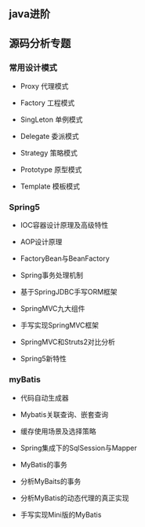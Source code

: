 ## java进阶

## 源码分析专题

### 常用设计模式

* Proxy 代理模式

* Factory 工程模式

* SingLeton 单例模式

* Delegate 委派模式

* Strategy 策略模式

* Prototype 原型模式

* Template 模板模式


### Spring5

* IOC容器设计原理及高级特性

* AOP设计原理

* FactoryBean与BeanFactory

* Spring事务处理机制

* 基于SpringJDBC手写ORM框架

* SpringMVC九大组件

* 手写实现SpringMVC框架

* SpringMVC和Struts2对比分析

* Spring5新特性

### myBatis

* 代码自动生成器

* Mybatis关联查询、嵌套查询

* 缓存使用场景及选择策略

* Spring集成下的SqlSession与Mapper

* MyBatis的事务

* 分析MyBaits的事务

* 分析MyBatis的动态代理的真正实现

* 手写实现Mini版的MyBatis

